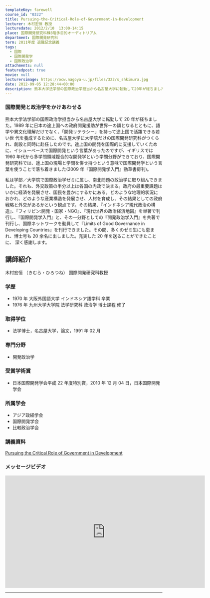 ```yaml
---
templateKey: farewell
course_id: "0322"
title: Pursuing-the-Critical-Role-of-Government-in-Development
lecturer: 木村宏恒 教授
lecturedate: 2012/2/10  13:00-14:15
place: 国際開発研究科棟8階多目的オーディトリアム
department: 国際開発研究科
term: 2011年度 退職記念講義
tags:
  - 国際
  - 国際開発学
  - 国際政治学
attachments: null
featuredpost: true
movie: null
lecturersimage: https://ocw.nagoya-u.jp/files/322/s_shkimura.jpg
date: 2012-09-05 12:28:44+00:00
description: 熊本大学法学部の国際政治学担当から名古屋大学に転勤して20年が経ちました。1989年に日本の途上国への政府開発援助が世界一の額となるとともに、語学や異文化理解だけでなく、「開発リテラシー」を持って途上国で活躍できる若い世代を養成するために、名古屋大学に大学院だけの国際開発研究科がつくられ、創設と同時に赴任したのです。途上国の開発を国際的に支援していくために、イシューベースで国際開発という言葉....
---
```


### 国際開発と政治学をかけあわせる

熊本大学法学部の国際政治学担当から名古屋大学に転勤して 20 年が経ちました。1989 年に日本の途上国への政府開発援助が世界一の額となるとともに、語学や異文化理解だけでなく、「開発リテラシー」を持って途上国で活躍できる若い世 代を養成するために、名古屋大学に大学院だけの国際開発研究科がつくられ、創設と同時に赴任したのです。途上国の開発を国際的に支援していくために、イシューベースで国際開発という言葉があったのですが、イギリスでは 1960 年代から多学問領域複合的な開発学という学問分野ができており、国際開発研究科では、途上国の現場と学問を併せ持つという意味で国際開発学という言葉を使うことで落ち着きました(2009 年『国際開発学入門』勁草書房刊)。

私は学部／大学院で国際政治学ゼミに属し、南北問題の政治学に取り組んできました。それも、外交政策の半分以上は各国の内政で決まる。政府の最重要課題はいかに経済を発展させ、国民を豊かにするかにある。どのような地理的状況におかれ、どのような産業構造を発展させ、人材を育成し、その結果としての政府戦略と外交があるかという観点です。その結果、『インドネシア現代政治の構造』、『フィリピン:開発・国家・NGO』、『現代世界の政治経済地図』を単著で刊行し、『国際開発学入門』と、その一分野としての『開発政治学入門』を共著で刊行し、国際ネットワークを動員して『Limits of Good Governance in Developing Countries』を刊行できました。その間、多くのゼミ生にも恵まれ、博士号も 20 余名に出しました。充実した 20 年を送ることができたことに、 深く感謝します。

## 講師紹介

木村宏恒 （きむら・ひろつね） 国際開発研究科教授

### 学歴

- 1970 年 大阪外国語大学 インドネシア語学科 卒業
- 1976 年 九州大学大学院 法学研究科 政治学 博士課程 修了

### 取得学位

- 法学博士，名古屋大学，論文，1991 年 02 月

### 専門分野

- 開発政治学

### 受賞学術賞

- 日本国際開発学会平成 22 年度特別賞，2010 年 12 月 04 日，日本国際開発学会

### 所属学会

- アジア政経学会
- 国際開発学会
- 比較政治学会

### 講義資料

[Pursuing the Critical Role of Government in Development](https://ocw.nagoya-u.jp/files/322/lkimura.pdf)

### メッセージビデオ

<iframe src="https://nuvideo.media.nagoya-u.ac.jp/embed/33c587b6a68e7161a91e4d65faaa0246cd962d10" width="640" height="360" frameborder="0" allowfullscreen></iframe>

---

